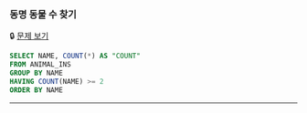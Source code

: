 ### 동명 동물 수 찾기

🔒 [문제 보기](https://school.programmers.co.kr/learn/courses/30/lessons/59041)

```SQL
SELECT NAME, COUNT(*) AS "COUNT"
FROM ANIMAL_INS
GROUP BY NAME
HAVING COUNT(NAME) >= 2
ORDER BY NAME
```

------
